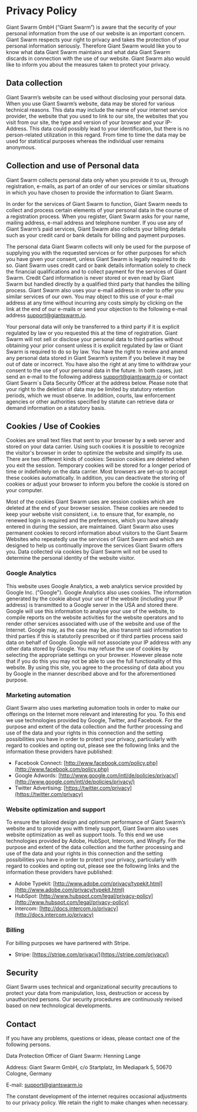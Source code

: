 # Privacy Policy

Giant Swarm GmbH (“Giant Swarm”) is aware that the security of your personal information from the use of our website is an important concern. Giant Swarm respects your right to privacy and takes the protection of your personal information seriously. Therefore Giant Swarm would like you to know what data Giant Swarm maintains and what data Giant Swarm discards in connection with the use of our website. Giant Swarm also would like to inform you about the measures taken to protect your privacy.

## Data collection

Giant Swarm’s website can be used without disclosing your personal data. When you use Giant Swarm’s website, data may be stored for various technical reasons. This data may include the name of your internet service provider, the website that you used to link to our site, the websites that you visit from our site, the type and version of your browser and your IP-Address. This data could possibly lead to your identification, but there is no person-related utilization in this regard. From time to time the data may be used for statistical purposes whereas the individual user remains anonymous.

## Collection and use of Personal data

Giant Swarm collects personal data only when you provide it to us, through registration, e-mails, as part of an order of our services or similar situations in which you have chosen to provide the information to Giant Swarm.

In order for the services of Giant Swarm to function, Giant Swarm needs to collect and process certain elements of your personal data in the course of a registration process. When you register, Giant Swarm asks for your name, mailing address, e-mail address and telephone number. If you use any of Giant Swarm’s paid services, Giant Swarm also collects your billing details such as your credit card or bank details for billing and payment purposes.

The personal data Giant Swarm collects will only be used for the purpose of supplying you with the requested services or for other purposes for which you have given your consent, unless Giant Swarm is legally required to do so. Giant Swarm uses credit card or bank details information solely to check the financial qualifications and to collect payment for the services of Giant Swarm. Credit Card information is never stored or even read by Giant Swarm but handled directly by a qualified third party that handles the billing process. Giant Swarm also uses your e-mail address in order to offer you similar services of our own. You may object to this use of your e-mail address at any time without incurring any costs simply by clicking on the link at the end of our e-mails or send your objection to the following e-mail address [support@giantswarm.io](mailto:support@giantswarm.io).

Your personal data will only be transferred to a third party if it is explicit regulated by law or you requested this at the time of registration. Giant Swarm will not sell or disclose your personal data to third parties without obtaining your prior consent unless it is explicit regulated by law or Giant Swarm is required to do so by law.
You have the right to review and amend any personal data stored in Giant Swarm’s system if you believe it may be out of date or incorrect. You have also the right at any time to withdraw your consent to the use of your personal data in the future. In both cases, just send an e-mail to the following address [support@giantswarm.io](mailto:support@giantswarm.io) or contact Giant Swarm`s Data Security Officer at the address below. Please note that your right to the deletion of data may be limited by statutory retention periods, which we must observe. In addition, courts, law enforcement agencies or other authorities specified by statute can retrieve data or demand information on a statutory basis.

## Cookies / Use of Cookies

Cookies are small text files that sent to your browser by a web server and stored on your data carrier. Using such cookies it is possible to recognize the visitor's browser in order to optimize the website and simplify its use. There are two different kinds of cookies: Session cookies are deleted when you exit the session. Temporary cookies will be stored for a longer period of time or indefinitely on the data carrier. Most browsers are set-up to accept these cookies automatically. In addition, you can deactivate the storing of cookies or adjust your browser to inform you before the cookie is stored on your computer.

Most of the cookies Giant Swarm uses are session cookies which are deleted at the end of your browser session. These cookies are needed to keep your website visit consistent, i.e. to ensure that, for example, no renewed login is required and the preferences, which you have already entered in during the session, are maintained. Giant Swarm also uses permanent cookies to record information about visitors to the Giant Swarm Websites who repeatedly use the services of Giant Swarm and which are designed to help us continually improve the services Giant Swarm offers you. Data collected via cookies by Giant Swarm will not be used to determine the personal identity of the website visitor.

### Google Analytics

This website uses Google Analytics, a web analytics service provided by Google Inc. ("Google"). Google Analytics also uses cookies. The information generated by the cookie about your use of the website (including your IP address) is transmitted to a Google server in the USA and stored there. Google will use this information to analyse your use of the website, to compile reports on the website activities for the website operators and to render other services associated with use of the website and use of the Internet. Google may, as the case may be, also transmit said information to third parties if this is statutorily prescribed or if third parties process said data on behalf of Google. Google will not associate your IP address with any other data stored by Google. You may refuse the use of cookies by selecting the appropriate settings on your browser. However please note that if you do this you may not be able to use the full functionality of this website. By using this site, you agree to the processing of data about you by Google in the manner described above and for the aforementioned purpose.

### Marketing automation

Giant Swarm also uses marketing automation tools in order to make our offerings on the Internet more relevant and interesting for you. To this end we use technologies provided by Google, Twitter, and Facebook. For the purpose and extent of the data collection and the further processing and use of the data and your rights in this connection and the setting possibilities you have in order to protect your privacy, particularly with regard to cookies and opting out, please see the following links and the information these providers have published:

* Facebook Connect: [http://www.facebook.com/policy.php](http://www.facebook.com/policy.php)
* Google Adwords: [http://www.google.com/intl/de/policies/privacy/](http://www.google.com/intl/de/policies/privacy/)
* Twitter Advertising: [https://twitter.com/privacy](https://twitter.com/privacy)

### Website optimization and support

To ensure the tailored design and optimum performance of Giant Swarm’s website and to provide you with timely support, Giant Swarm also uses website optimization as well as support tools. To this end we use technologies provided by Adobe, HubSpot, Intercom, and Wingify. For the purpose and extent of the data collection and the further processing and use of the data and your rights in this connection and the setting possibilities you have in order to protect your privacy, particularly with regard to cookies and opting out, please see the following links and the information these providers have published:

* Adobe Typekit: [http://www.adobe.com/privacy/typekit.html](http://www.adobe.com/privacy/typekit.html)
* HubSpot: [http://www.hubspot.com/legal/privacy-policy](http://www.hubspot.com/legal/privacy-policy)
* Intercom: [http://docs.intercom.io/privacy](http://docs.intercom.io/privacy)

### Billing

For billing purposes we have partnered with Stripe. 

* Stripe: [https://stripe.com/privacy/](https://stripe.com/privacy/)

## Security

Giant Swarm uses technical and organizational security precautions to protect your data from manipulation, loss, destruction or access by unauthorized persons. Our security procedures are continuously revised based on new technological developments.

## Contact

If you have any problems, questions or ideas, please contact one of the following persons.

Data Protection Officer of Giant Swarm: Henning Lange

Address: Giant Swarm GmbH, c/o Startplatz, Im Mediapark 5, 50670 Cologne, Germany

E-mail: [support@giantswarm.io](mailto:support@giantswarm.io)

The constant development of the internet requires occasional adjustments to our privacy policy. We retain the right to make changes when necessary.
